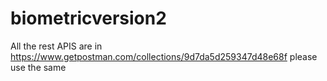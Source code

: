 # biometricversion2

All the rest APIS are in https://www.getpostman.com/collections/9d7da5d259347d48e68f please use the same
